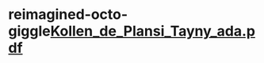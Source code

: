 # reimagined-octo-giggle[Kollen_de_Plansi_Tayny_ada.pdf](https://github.com/user-attachments/files/20540816/Kollen_de_Plansi_Tayny_ada.pdf)
